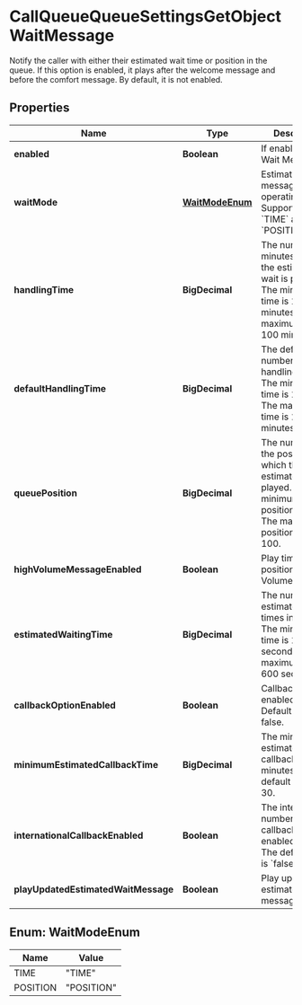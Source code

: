 <!--  Copyright 2025 Cisco Systems Inc.

Permission is hereby granted, free of charge, to any person obtaining a copy
of this software and associated documentation files (the "Software"), to deal
in the Software without restriction, including without limitation the rights
to use, copy, modify, merge, publish, distribute, sublicense, and/or sell
copies of the Software, and to permit persons to whom the Software is
furnished to do so, subject to the following conditions:

The above copyright notice and this permission notice shall be included in
all copies or substantial portions of the Software.

THE SOFTWARE IS PROVIDED "AS IS", WITHOUT WARRANTY OF ANY KIND, EXPRESS OR
IMPLIED, INCLUDING BUT NOT LIMITED TO THE WARRANTIES OF MERCHANTABILITY,
FITNESS FOR A PARTICULAR PURPOSE AND NONINFRINGEMENT. IN NO EVENT SHALL THE
AUTHORS OR COPYRIGHT HOLDERS BE LIABLE FOR ANY CLAIM, DAMAGES OR OTHER
LIABILITY, WHETHER IN AN ACTION OF CONTRACT, TORT OR OTHERWISE, ARISING FROM,
OUT OF OR IN CONNECTION WITH THE SOFTWARE OR THE USE OR OTHER DEALINGS IN
THE SOFTWARE.-->


# CallQueueQueueSettingsGetObjectWaitMessage

Notify the caller with either their estimated wait time or position in the queue. If this option is enabled, it plays after the welcome message and before the comfort message. By default, it is not enabled.

## Properties

| Name | Type | Description | Notes |
|------------ | ------------- | ------------- | -------------|
|**enabled** | **Boolean** | If enabled play Wait Message. |  [optional] |
|**waitMode** | [**WaitModeEnum**](#WaitModeEnum) | Estimated wait message operating mode. Supported values &#x60;TIME&#x60; and &#x60;POSITION&#x60;. |  |
|**handlingTime** | **BigDecimal** | The number of minutes for which the estimated wait is played. The minimum time is 10 minutes. The maximum time is 100 minutes. |  [optional] |
|**defaultHandlingTime** | **BigDecimal** | The default number of call handling minutes. The minimum time is 1 minutes, The maximum time is 100 minutes. |  [optional] |
|**queuePosition** | **BigDecimal** | The number of the position for which the estimated wait is played. The minimum positions are 10, The maximum positions are 100. |  [optional] |
|**highVolumeMessageEnabled** | **Boolean** | Play time / Play position High Volume. |  [optional] |
|**estimatedWaitingTime** | **BigDecimal** | The number of estimated waiting times in seconds. The minimum time is 10 seconds. The maximum time is 600 seconds. |  [optional] |
|**callbackOptionEnabled** | **Boolean** | Callback options enabled/disabled. Default value is false. |  [optional] |
|**minimumEstimatedCallbackTime** | **BigDecimal** | The minimum estimated callback times in minutes. The default value is 30. |  [optional] |
|**internationalCallbackEnabled** | **Boolean** | The international numbers for callback is enabled/disabled. The default value is &#x60;false&#x60;. |  [optional] |
|**playUpdatedEstimatedWaitMessage** | **Boolean** | Play updated estimated wait message. |  [optional] |



## Enum: WaitModeEnum

| Name | Value |
|---- | -----|
| TIME | &quot;TIME&quot; |
| POSITION | &quot;POSITION&quot; |



